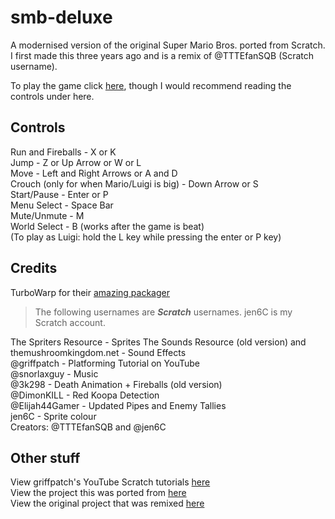 # smb-deluxe
A modernised version of the original Super Mario Bros. ported from Scratch. I first made this three years ago and is a remix of @TTTEfanSQB (Scratch username).

To play the game click <a href="play">here</a>, though I would recommend reading the controls under here.

## Controls
Run and Fireballs - X or K <br/>
Jump - Z or Up Arrow or W or L <br/>
Move - Left and Right Arrows or A and D <br/>
Crouch (only for when Mario/Luigi is big) - Down Arrow or S <br/>
Start/Pause - Enter or P <br/>
Menu Select - Space Bar <br/>
Mute/Unmute - M <br/>
World Select - B (works after the game is beat) <br/>
(To play as Luigi: hold the L key while pressing the enter or P key) <br/>
 
## Credits
TurboWarp for their [amazing packager](https://packager.turbowarp.org)
>The following usernames are _**Scratch**_ usernames.
>jen6C is my Scratch account.

The Spriters Resource - Sprites 
The Sounds Resource (old version) and themushroomkingdom.net - Sound Effects<br/>
@griffpatch - Platforming Tutorial on YouTube<br/> 
@snorlaxguy - Music<br/> 
@3k298 - Death Animation + Fireballs (old version)<br/>
@DimonKILL - Red Koopa Detection<br/>
@Elijah44Gamer - Updated Pipes and Enemy Tallies<br/>
jen6C - Sprite colour<br/> 
Creators: @TTTEfanSQB and @jen6C

## Other stuff
View griffpatch's YouTube Scratch tutorials [here](https://www.youtube.com/griffpatch)<br/>
View the project this was ported from [here](https://scratch.mit.edu/projects/1123963952/)<br/>
View the original project that was remixed [here](https://scratch.mit.edu/projects/425822460/)<br/>
